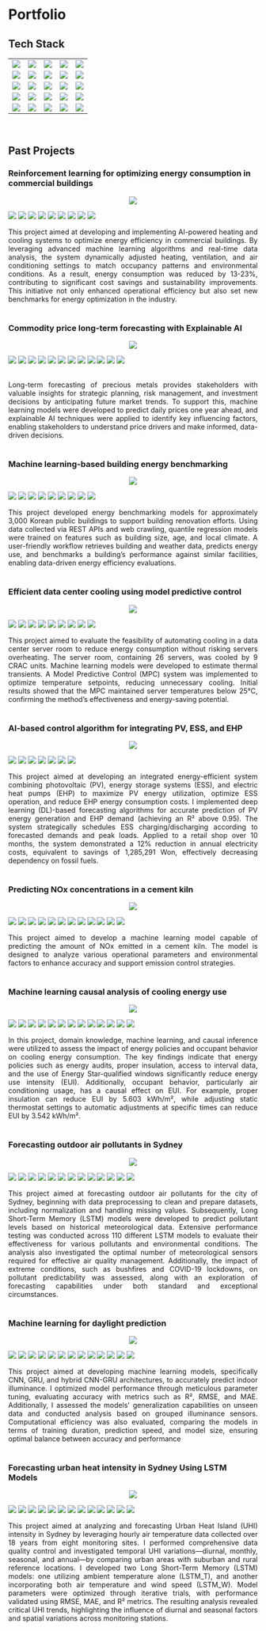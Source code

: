 # Portfolio

## Tech Stack

<table>
  <tr>
    <td><img src="https://img.shields.io/badge/Python-3776AB?logo=python&logoColor=white"></td>
    <td ><img src="https://img.shields.io/badge/R-276DC3?logo=r&logoColor=white"/></td>
    <td><img src="https://img.shields.io/badge/Java-007396?logo=java&logoColor=white"></td>
    <td><img src="https://img.shields.io/badge/JavaScript-F7DF1E?logo=javascript&logoColor=black"/></td>
    <td><img src="https://img.shields.io/badge/SQL-4479A1?logo=postgresql&logoColor=white"/></td>
  </tr>
  <tr>
    <td><img src="https://img.shields.io/badge/pandas-150458?logo=pandas&logoColor=white"/></td>
    <td><img src="https://img.shields.io/badge/NumPy-013243?logo=numpy&logoColor=white"/></td>
    <td><img src="https://img.shields.io/badge/Matplotlib-11557C?logo=plotly&logoColor=white"/></td>
    <td><img src="https://img.shields.io/badge/Plotly-3F4F75?logo=plotly&logoColor=white"/></td>
    <td><img src="https://img.shields.io/badge/Seaborn-3776AB?logo=python&logoColor=white"/></td>
  </tr>
  <tr>
    <td><img src="https://img.shields.io/badge/dplyr-276DC3?logo=r&logoColor=white"/></td>
    <td><img src="https://img.shields.io/badge/ggplot2-276DC3?logo=r&logoColor=white"/></td>
    <td><img src="https://img.shields.io/badge/SciPy-8CAAE6?logo=scipy&logoColor=white"/></td>
    <td><img src="https://img.shields.io/badge/TensorFlow-FF6F00?logo=tensorflow&logoColor=white"/></td>
    <td><img src="https://img.shields.io/badge/PyTorch-EE4C2C?logo=pytorch&logoColor=white"/></td>
  </tr>
  <tr>
    <td><img src="https://img.shields.io/badge/scikit--learn-F7931E?logo=scikit-learn&logoColor=white"/></td>
    <td><img src="https://img.shields.io/badge/Flask-000000?logo=flask&logoColor=white"/></td>
    <td><img src="https://img.shields.io/badge/React-20232A?logo=react&logoColor=61DAFB"/></td>
    <td><img src="https://img.shields.io/badge/Spring_Boot-6DB33F?logo=springboot&logoColor=white"/></td>
    <td><img src="https://img.shields.io/badge/Git-F05032?logo=git&logoColor=white"/></td>
    
  </tr>
  <tr>
    <td><img src="https://img.shields.io/badge/Docker-2496ED?logo=docker&logoColor=white"/></td>
    <td><img src="https://img.shields.io/badge/Airflow-017CEE?logo=apacheairflow&logoColor=white"/></td>
    <td><img src="https://img.shields.io/badge/MLOps-323232?logo=mlflow&logoColor=white"/></td>
    <td><img src="https://img.shields.io/badge/Google_Cloud-4285F4?logo=googlecloud&logoColor=white"/></td>
    <td><img src="https://img.shields.io/badge/Azure-0078D4?logo=microsoftazure&logoColor=white"/></td>
  </tr>
</table><br>

## Past Projects
### Reinforcement learning for optimizing energy consumption in commercial buildings
<center><img src="images/RL.png"/></center>
<p><img src="https://img.shields.io/badge/Python-3776AB?logo=python&logoColor=white"> <img src="https://img.shields.io/badge/PyTorch-EE4C2C?logo=pytorch&logoColor=white"/> <img src="https://img.shields.io/badge/scikit--learn-F7931E?logo=scikit-learn&logoColor=white"/> <img src="https://img.shields.io/badge/SQL-4479A1?logo=postgresql&logoColor=white"/> <img src="https://img.shields.io/badge/pandas-150458?logo=pandas&logoColor=white"/> <img src="https://img.shields.io/badge/NumPy-013243?logo=numpy&logoColor=white"/> <img src="https://img.shields.io/badge/Git-F05032?logo=git&logoColor=white"/> <img src="https://img.shields.io/badge/Airflow-017CEE?logo=apacheairflow&logoColor=white"/> <img src="https://img.shields.io/badge/Azure-0078D4?logo=microsoftazure&logoColor=white"/></p>
<div style="text-align: justify">This project aimed at developing and implementing AI-powered heating and cooling systems to optimize energy efficiency in commercial buildings. By leveraging advanced machine learning algorithms and real-time data analysis, the system dynamically adjusted heating, ventilation, and air conditioning settings to match occupancy patterns and environmental conditions. As a result, energy consumption was reduced by 13-23%, contributing to significant cost savings and sustainability improvements. This initiative not only enhanced operational efficiency but also set new benchmarks for energy optimization in the industry.</div><br>

### Commodity price long-term forecasting with Explainable AI
<center><img src="images/platinum.png"/></center>
<p><img src="https://img.shields.io/badge/Python-3776AB?logo=python&logoColor=white"> <img src="https://img.shields.io/badge/TensorFlow-FF6F00?logo=tensorflow&logoColor=white"/> <img src="https://img.shields.io/badge/scikit--learn-F7931E?logo=scikit-learn&logoColor=white"/> <img src="https://img.shields.io/badge/pandas-150458?logo=pandas&logoColor=white"/> <img src="https://img.shields.io/badge/NumPy-013243?logo=numpy&logoColor=white"/> <img src="https://img.shields.io/badge/SQL-4479A1?logo=postgresql&logoColor=white"/> <img src="https://img.shields.io/badge/Flask-000000?logo=flask&logoColor=white"/> <img src="https://img.shields.io/badge/JavaScript-F7DF1E?logo=javascript&logoColor=black"/> <img src="https://img.shields.io/badge/React-20232A?logo=react&logoColor=61DAFB"/> <img src="https://img.shields.io/badge/Docker-2496ED?logo=docker&logoColor=white"/> <img src="https://img.shields.io/badge/Google_Cloud-4285F4?logo=googlecloud&logoColor=white"/> <img src="https://img.shields.io/badge/Git-F05032?logo=git&logoColor=white"/></p><br>
<div style="text-align: justify">Long-term forecasting of precious metals provides stakeholders with valuable insights for strategic planning, risk management, and investment decisions by anticipating future market trends. To support this, machine learning models were developed to predict daily prices one year ahead, and explainable AI techniques were applied to identify key influencing factors, enabling stakeholders to understand price drivers and make informed, data-driven decisions.</div><br>

### Machine learning-based building energy benchmarking
<center><img src="images/benchmark.jpg"/></center>
<p><img src="https://img.shields.io/badge/Python-3776AB?logo=python&logoColor=white"> <img src="https://img.shields.io/badge/PyTorch-EE4C2C?logo=pytorch&logoColor=white"/> <img src="https://img.shields.io/badge/scikit--learn-F7931E?logo=scikit-learn&logoColor=white"/> <img src="https://img.shields.io/badge/SQL-4479A1?logo=postgresql&logoColor=white"/> <img src="https://img.shields.io/badge/pandas-150458?logo=pandas&logoColor=white"/> <img src="https://img.shields.io/badge/NumPy-013243?logo=numpy&logoColor=white"/> <img src="https://img.shields.io/badge/Git-F05032?logo=git&logoColor=white"/> <img src="https://img.shields.io/badge/Airflow-017CEE?logo=apacheairflow&logoColor=white"/> <img src="https://img.shields.io/badge/Azure-0078D4?logo=microsoftazure&logoColor=white"/></p>
<div style="text-align: justify">This project developed energy benchmarking models for approximately 3,000 Korean public buildings to support building renovation efforts. Using data collected via REST APIs and web crawling, quantile regression models were trained on features such as building size, age, and local climate. A user-friendly workflow retrieves building and weather data, predicts energy use, and benchmarks a building’s performance against similar facilities, enabling data-driven energy efficiency evaluations.</div><br>

### Efficient data center cooling using model predictive control
<center><img src="images/data-center.png"/></center>
<p><img src="https://img.shields.io/badge/Python-3776AB?logo=python&logoColor=white"> <img src="https://img.shields.io/badge/PyTorch-EE4C2C?logo=pytorch&logoColor=white"/> <img src="https://img.shields.io/badge/scikit--learn-F7931E?logo=scikit-learn&logoColor=white"/> <img src="https://img.shields.io/badge/SQL-4479A1?logo=postgresql&logoColor=white"/> <img src="https://img.shields.io/badge/pandas-150458?logo=pandas&logoColor=white"/> <img src="https://img.shields.io/badge/NumPy-013243?logo=numpy&logoColor=white"/> <img src="https://img.shields.io/badge/Git-F05032?logo=git&logoColor=white"/> <img src="https://img.shields.io/badge/Airflow-017CEE?logo=apacheairflow&logoColor=white"/> <img src="https://img.shields.io/badge/Azure-0078D4?logo=microsoftazure&logoColor=white"/></p>
<div style="text-align: justify">This project aimed to evaluate the feasibility of automating cooling in a data center server room to reduce energy consumption without risking servers overheating. The server room, containing 26 servers, was cooled by 9 CRAC units. Machine learning models were developed to estimate thermal transients. A Model Predictive Control (MPC) system was implemented to optimize temperature setpoints, reducing unnecessary cooling. Initial results showed that the MPC maintained server temperatures below 25°C, confirming the method’s effectiveness and energy-saving potential.</div><br>


### AI-based control algorithm for integrating PV, ESS, and EHP
<center><img src="images/PV-ESS.png"/></center>
<p><img src="https://img.shields.io/badge/Python-3776AB?logo=python&logoColor=white"> <img src="https://img.shields.io/badge/SQL-4479A1?logo=postgresql&logoColor=white"/> <img src="https://img.shields.io/badge/pandas-150458?logo=pandas&logoColor=white"/> <img src="https://img.shields.io/badge/NumPy-013243?logo=numpy&logoColor=white"/> <img src="https://img.shields.io/badge/TensorFlow-FF6F00?logo=tensorflow&logoColor=white"/> <img src="https://img.shields.io/badge/SciPy-8CAAE6?logo=scipy&logoColor=white"/> <img src="https://img.shields.io/badge/scikit--learn-F7931E?logo=scikit-learn&logoColor=white"/></p>
<div style="text-align: justify">This project aimed at developing an integrated energy-efficient system combining photovoltaic (PV), energy storage systems (ESS), and electric heat pumps (EHP) to maximize PV energy utilization, optimize ESS operation, and reduce EHP energy consumption costs. I implemented deep learning (DL)-based forecasting algorithms for accurate prediction of PV energy generation and EHP demand (achieving an R² above 0.95). The system strategically schedules ESS charging/discharging according to forecasted demands and peak loads. Applied to a retail shop over 10 months, the system demonstrated a 12% reduction in annual electricity costs, equivalent to savings of 1,285,291 Won, effectively decreasing dependency on fossil fuels.</div><br>

### Predicting NOx concentrations in a cement kiln
<center><img src="images/Kiln.png"/></center>
<p><img src="https://img.shields.io/badge/Python-3776AB?logo=python&logoColor=white"> <img src="https://img.shields.io/badge/TensorFlow-FF6F00?logo=tensorflow&logoColor=white"/> <img src="https://img.shields.io/badge/scikit--learn-F7931E?logo=scikit-learn&logoColor=white"/> <img src="https://img.shields.io/badge/pandas-150458?logo=pandas&logoColor=white"/> <img src="https://img.shields.io/badge/NumPy-013243?logo=numpy&logoColor=white"/> <img src="https://img.shields.io/badge/SQL-4479A1?logo=postgresql&logoColor=white"/> <img src="https://img.shields.io/badge/Flask-000000?logo=flask&logoColor=white"/> <img src="https://img.shields.io/badge/JavaScript-F7DF1E?logo=javascript&logoColor=black"/> <img src="https://img.shields.io/badge/React-20232A?logo=react&logoColor=61DAFB"/> <img src="https://img.shields.io/badge/Docker-2496ED?logo=docker&logoColor=white"/> <img src="https://img.shields.io/badge/Azure-0078D4?logo=microsoftazure&logoColor=white"/> <img src="https://img.shields.io/badge/Git-F05032?logo=git&logoColor=white"/></p>

<div style="text-align: justify">This project aimed to develop a machine learning model capable of predicting the amount of NOx emitted in a cement kiln. The model is designed to analyze various operational parameters and environmental factors to enhance accuracy and support emission control strategies.</div><br>

### Machine learning causal analysis of cooling energy use
<center><img src="images/causal inference.jpg"/></center>
<p><img src="https://img.shields.io/badge/Python-3776AB?logo=python&logoColor=white"> <img src="https://img.shields.io/badge/R-276DC3?logo=r&logoColor=white"/> <img src="https://img.shields.io/badge/pandas-150458?logo=pandas&logoColor=white"/> <img src="https://img.shields.io/badge/NumPy-013243?logo=numpy&logoColor=white"/> <img src="https://img.shields.io/badge/dplyr-276DC3?logo=r&logoColor=white"/> <img src="https://img.shields.io/badge/ggplot2-276DC3?logo=r&logoColor=white"/> <img src="https://img.shields.io/badge/Matplotlib-11557C?logo=plotly&logoColor=white"/> <img src="https://img.shields.io/badge/Plotly-3F4F75?logo=plotly&logoColor=white"/> <img src="https://img.shields.io/badge/Seaborn-3776AB?logo=python&logoColor=white"/> <img src="https://img.shields.io/badge/SciPy-8CAAE6?logo=scipy&logoColor=white"/> <img src="https://img.shields.io/badge/scikit--learn-F7931E?logo=scikit-learn&logoColor=white"/> <img src="https://img.shields.io/badge/TensorFlow-FF6F00?logo=tensorflow&logoColor=white"/> <img src="https://img.shields.io/badge/SQL-4479A1?logo=postgresql&logoColor=white"/></p>
<div style="text-align: justify">In this project, domain knowledge, machine learning, and causal inference were utilized to assess the impact of energy policies and occupant behavior on cooling energy consumption. The key findings indicate that energy policies such as energy audits, proper insulation, access to interval data, and the use of Energy Star-qualified windows significantly reduce energy use intensity (EUI). Additionally, occupant behavior, particularly air conditioning usage, has a causal effect on EUI. For example, proper insulation can reduce EUI by 5.603 kWh/m², while adjusting static thermostat settings to automatic adjustments at specific times can reduce EUI by 3.542 kWh/m².</div><br>

### Forecasting outdoor air pollutants in Sydney
<center><img src="images/Sydney-pollutants.png"/></center>
<p><img src="https://img.shields.io/badge/Python-3776AB?logo=python&logoColor=white"> <img src="https://img.shields.io/badge/R-276DC3?logo=r&logoColor=white"/> <img src="https://img.shields.io/badge/pandas-150458?logo=pandas&logoColor=white"/> <img src="https://img.shields.io/badge/NumPy-013243?logo=numpy&logoColor=white"/> <img src="https://img.shields.io/badge/dplyr-276DC3?logo=r&logoColor=white"/> <img src="https://img.shields.io/badge/ggplot2-276DC3?logo=r&logoColor=white"/> <img src="https://img.shields.io/badge/Matplotlib-11557C?logo=plotly&logoColor=white"/> <img src="https://img.shields.io/badge/Plotly-3F4F75?logo=plotly&logoColor=white"/> <img src="https://img.shields.io/badge/Seaborn-3776AB?logo=python&logoColor=white"/> <img src="https://img.shields.io/badge/SciPy-8CAAE6?logo=scipy&logoColor=white"/> <img src="https://img.shields.io/badge/scikit--learn-F7931E?logo=scikit-learn&logoColor=white"/> <img src="https://img.shields.io/badge/TensorFlow-FF6F00?logo=tensorflow&logoColor=white"/> <img src="https://img.shields.io/badge/SQL-4479A1?logo=postgresql&logoColor=white"/></p>
<div style="text-align: justify">This project aimed at forecasting outdoor air pollutants for the city of Sydney, beginning with data preprocessing to clean and prepare datasets, including normalization and handling missing values. Subsequently, Long Short-Term Memory (LSTM) models were developed to predict pollutant levels based on historical meteorological data. Extensive performance testing was conducted across 110 different LSTM models to evaluate their effectiveness for various pollutants and environmental conditions. The analysis also investigated the optimal number of meteorological sensors required for effective air quality management. Additionally, the impact of extreme conditions, such as bushfires and COVID-19 lockdowns, on pollutant predictability was assessed, along with an exploration of forecasting capabilities under both standard and exceptional circumstances.</div><br>

### Machine learning for daylight prediction
<center><img src="images/daylight.jpg"/></center>
<p><img src="https://img.shields.io/badge/Python-3776AB?logo=python&logoColor=white"> <img src="https://img.shields.io/badge/R-276DC3?logo=r&logoColor=white"/> <img src="https://img.shields.io/badge/pandas-150458?logo=pandas&logoColor=white"/> <img src="https://img.shields.io/badge/NumPy-013243?logo=numpy&logoColor=white"/> <img src="https://img.shields.io/badge/dplyr-276DC3?logo=r&logoColor=white"/> <img src="https://img.shields.io/badge/ggplot2-276DC3?logo=r&logoColor=white"/> <img src="https://img.shields.io/badge/Matplotlib-11557C?logo=plotly&logoColor=white"/> <img src="https://img.shields.io/badge/Plotly-3F4F75?logo=plotly&logoColor=white"/> <img src="https://img.shields.io/badge/Seaborn-3776AB?logo=python&logoColor=white"/> <img src="https://img.shields.io/badge/SciPy-8CAAE6?logo=scipy&logoColor=white"/> <img src="https://img.shields.io/badge/scikit--learn-F7931E?logo=scikit-learn&logoColor=white"/> <img src="https://img.shields.io/badge/TensorFlow-FF6F00?logo=tensorflow&logoColor=white"/> <img src="https://img.shields.io/badge/SQL-4479A1?logo=postgresql&logoColor=white"/></p>
<div style="text-align: justify">This project aimed at developing machine learning models, specifically CNN, GRU, and hybrid CNN-GRU architectures, to accurately predict indoor illuminance. I optimized model performance through meticulous parameter tuning, evaluating accuracy with metrics such as R², RMSE, and MAE. Additionally, I assessed the models' generalization capabilities on unseen data and conducted analysis based on grouped illuminance sensors. Computational efficiency was also evaluated, comparing the models in terms of training duration, prediction speed, and model size, ensuring optimal balance between accuracy and performance</div><br>

### Forecasting urban heat intensity in Sydney Using LSTM Models
<center><img src="images/Sydney-UHI.png"/></center>
<p><img src="https://img.shields.io/badge/Python-3776AB?logo=python&logoColor=white"> <img src="https://img.shields.io/badge/R-276DC3?logo=r&logoColor=white"/> <img src="https://img.shields.io/badge/pandas-150458?logo=pandas&logoColor=white"/> <img src="https://img.shields.io/badge/NumPy-013243?logo=numpy&logoColor=white"/> <img src="https://img.shields.io/badge/dplyr-276DC3?logo=r&logoColor=white"/> <img src="https://img.shields.io/badge/ggplot2-276DC3?logo=r&logoColor=white"/> <img src="https://img.shields.io/badge/Matplotlib-11557C?logo=plotly&logoColor=white"/> <img src="https://img.shields.io/badge/Plotly-3F4F75?logo=plotly&logoColor=white"/> <img src="https://img.shields.io/badge/Seaborn-3776AB?logo=python&logoColor=white"/> <img src="https://img.shields.io/badge/SciPy-8CAAE6?logo=scipy&logoColor=white"/> <img src="https://img.shields.io/badge/scikit--learn-F7931E?logo=scikit-learn&logoColor=white"/> <img src="https://img.shields.io/badge/TensorFlow-FF6F00?logo=tensorflow&logoColor=white"/> <img src="https://img.shields.io/badge/SQL-4479A1?logo=postgresql&logoColor=white"/></p>
<div style="text-align: justify">This project aimed at analyzing and forecasting Urban Heat Island (UHI) intensity in Sydney by leveraging hourly air temperature data collected over 18 years from eight monitoring sites. I performed comprehensive data quality control and investigated temporal UHI variations—diurnal, monthly, seasonal, and annual—by comparing urban areas with suburban and rural reference locations. I developed two Long Short-Term Memory (LSTM) models: one utilizing ambient temperature alone (LSTM_T), and another incorporating both air temperature and wind speed (LSTM_W). Model parameters were optimized through iterative trials, with performance validated using RMSE, MAE, and R² metrics. The resulting analysis revealed critical UHI trends, highlighting the influence of diurnal and seasonal factors and spatial variations across monitoring stations.</div><br>

